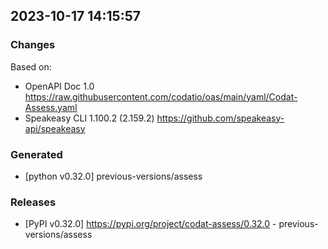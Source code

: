 

## 2023-10-17 14:15:57
### Changes
Based on:
- OpenAPI Doc 1.0 https://raw.githubusercontent.com/codatio/oas/main/yaml/Codat-Assess.yaml
- Speakeasy CLI 1.100.2 (2.159.2) https://github.com/speakeasy-api/speakeasy
### Generated
- [python v0.32.0] previous-versions/assess
### Releases
- [PyPI v0.32.0] https://pypi.org/project/codat-assess/0.32.0 - previous-versions/assess